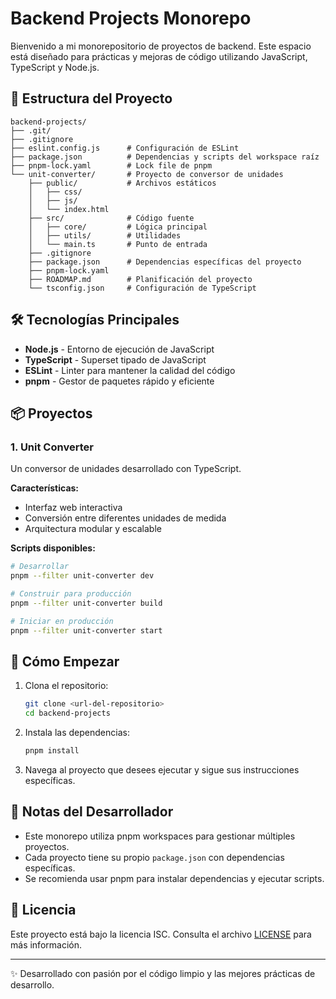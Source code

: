 # Backend Projects Monorepo

Bienvenido a mi monorepositorio de proyectos de backend. Este espacio está diseñado para prácticas y mejoras de código utilizando JavaScript, TypeScript y Node.js.

## 🚀 Estructura del Proyecto

```
backend-projects/
├── .git/
├── .gitignore
├── eslint.config.js      # Configuración de ESLint
├── package.json          # Dependencias y scripts del workspace raíz
├── pnpm-lock.yaml        # Lock file de pnpm
└── unit-converter/       # Proyecto de conversor de unidades
    ├── public/           # Archivos estáticos
    │   ├── css/
    │   ├── js/
    │   └── index.html
    ├── src/              # Código fuente
    │   ├── core/         # Lógica principal
    │   ├── utils/        # Utilidades
    │   └── main.ts       # Punto de entrada
    ├── .gitignore
    ├── package.json      # Dependencias específicas del proyecto
    ├── pnpm-lock.yaml
    ├── ROADMAP.md        # Planificación del proyecto
    └── tsconfig.json     # Configuración de TypeScript
```

## 🛠️ Tecnologías Principales

- **Node.js** - Entorno de ejecución de JavaScript
- **TypeScript** - Superset tipado de JavaScript
- **ESLint** - Linter para mantener la calidad del código
- **pnpm** - Gestor de paquetes rápido y eficiente

## 📦 Proyectos

### 1. Unit Converter

Un conversor de unidades desarrollado con TypeScript.

**Características:**

- Interfaz web interactiva
- Conversión entre diferentes unidades de medida
- Arquitectura modular y escalable

**Scripts disponibles:**

```bash
# Desarrollar
pnpm --filter unit-converter dev

# Construir para producción
pnpm --filter unit-converter build

# Iniciar en producción
pnpm --filter unit-converter start
```

## 🚀 Cómo Empezar

1. Clona el repositorio:

   ```bash
   git clone <url-del-repositorio>
   cd backend-projects
   ```

2. Instala las dependencias:

   ```bash
   pnpm install
   ```

3. Navega al proyecto que desees ejecutar y sigue sus instrucciones específicas.

## 📝 Notas del Desarrollador

- Este monorepo utiliza pnpm workspaces para gestionar múltiples proyectos.
- Cada proyecto tiene su propio `package.json` con dependencias específicas.
- Se recomienda usar pnpm para instalar dependencias y ejecutar scripts.

## 📄 Licencia

Este proyecto está bajo la licencia ISC. Consulta el archivo [LICENSE](LICENSE) para más información.

---

✨ Desarrollado con pasión por el código limpio y las mejores prácticas de desarrollo.
